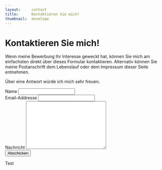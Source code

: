 ```yaml
---
layout:     contact
title:      Kontaktieren Sie mich!
thumbnail:  envelope
---
```


<div class="container-fluid index">
<!--  <div class="row index all-posts">-->
  <div id="contact">

<h1 class="header author-header">Kontaktieren Sie mich!</h1>

<div class="contactContent">
<p class="intro">Wenn meine Bewerbung Ihr Interesse geweckt hat, können Sie mich am einfachsten direkt über dieses Formular kontaktieren. Alternativ können Sie meine Postanschrift dem Lebenslauf oder dem Impressum dieser Seite entnehmen.</p>
<p class="intro">Über eine Antwort würde ich mich sehr freuen.</p>
</div>
	
 <div id="search-container">
   <form action="http://formspree.io/annika.hamachers@uni-muenster.de" method="POST">
    <label for="name">Name</label>    
    <input type="text" id="name" name="name" class="full-width"><br>
    <label for="email">Email-Addresse</label>
    <input type="email" id="email" name="_replyto" class="full-width"><br>
    <label for="message">Nachricht</label>
    <textarea name="message" id="message" cols="30" rows="10" class="full-width"></textarea><br>
    <input type="submit" value="Abschicken" class="button">
  </form>
 </div>
<div style="clear:both;">
<p class="intro">Test</p>
</div>
</div>

</div>

